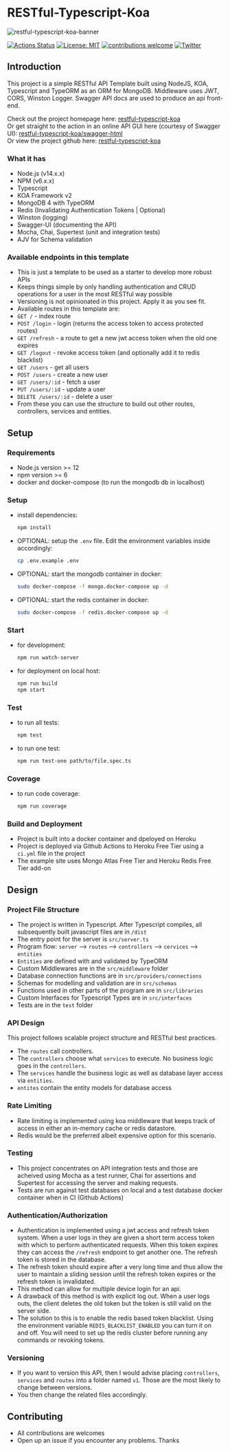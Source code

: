 # RESTful-Typescript-Koa



![restful-typescript-koa-banner](https://user-images.githubusercontent.com/19330930/99025165-296f7780-25a3-11eb-8c38-e17cca2725df.jpg)

[![Actions Status](https://github.com/emmanuelnk/restful-typescript-koa/workflows/build/badge.svg)](https://github.com/emmanuelnk/restful-typescript-koa/actions)
[![License: MIT](https://img.shields.io/badge/License-MIT-yellow.svg)](https://opensource.org/licenses/MIT)
[![contributions welcome](https://img.shields.io/badge/contributions-welcome-brightgreen.svg?style=flat)](https://github.com/dwyl/esta/issues)
[![Twitter](https://img.shields.io/twitter/follow/emmanuel_n_k?style=social)](https://twitter.com/emmanuel_n_k)



## Introduction

This project is a simple RESTful API Template built using NodeJS, KOA, Typescript and TypeORM as an ORM for MongoDB. Middleware uses JWT, CORS, Winston Logger. Swagger API docs are used to produce an api front-end.  

Check out the project homepage here: [restful-typescript-koa](https://restful-typescript-koa.herokuapp.com)   
Or get straight to the action in an online API GUI here (courtesy of Swagger UI): [restful-typescript-koa/swagger-html](https://restful-typescript-koa.herokuapp.com/swagger-html)    
Or view the project github here: [restful-typescript-koa](https://github.com/emmanuelnk/restful-typescript-koa)   

### What it has
- Node.js (v14.x.x)
- NPM (v6.x.x) 
- Typescript
- KOA Framework v2
- MongoDB 4 with TypeORM
- Redis (Invalidating Authentication Tokens | Optional)
- Winston (logging)
- Swagger-UI (documenting the API)
- Mocha, Chai, Supertest (unit and integration tests)
- AJV for Schema validation

### Available endpoints in this template
- This is just a template to be used as a starter to develop more robust APIs
- Keeps things simple by only handling authentication and CRUD operations for a user in the most RESTful way possible
- Versioning is not opinionated in this project. Apply it as you see fit.
- Available routes in this template are:
- `GET /` - index route
- `POST /login` - login (returns the access token to access protected routes)
- `GET /refresh` - a route to get a new jwt access token when the old one expires
- `GET /logout` - revoke access token (and optionally add it to redis blacklist)
- `GET /users` - get all users
- `POST /users` - create a new user
- `GET /users/:id` - fetch a user
- `PUT /users/:id` - update a user
- `DELETE /users/:id` - delete a user
- From these you can use the structure to build out other routes, controllers, services and entities.

## Setup

### Requirements
- Node.js version >= 12
- npm version >= 6
- docker and docker-compose (to run the mongodb db in localhost)

### Setup
- install dependencies:
  ```bash
  npm install
  ```
- OPTIONAL: setup the `.env` file. Edit the environment variables inside accordingly:
  ```bash
  cp .env.example .env
  ```
- OPTIONAL: start the mongodb container in docker:
  ```bash
  sudo docker-compose -f mongo.docker-compose up -d
  ```

- OPTIONAL: start the redis container in docker:
  ```bash
  sudo docker-compose -f redis.docker-compose up -d
  ```
### Start

- for development:
  ```bash
  npm run watch-server
  ```
- for deployment on local host:
  ```bash
  npm run build
  npm start
  ```
### Test
- to run all tests:
  ```bash
  npm test
  ```
- to run one test:
  ```bash
  npm run test-one path/to/file.spec.ts
  ```
### Coverage
- to run code coverage:
  ```bash
  npm run coverage
  ```

### Build and Deployment
- Project is built into a docker container and dpeloyed on Heroku
- Project is deployed via Github Actions to Heroku Free Tier using a `ci.yml` file in the project
- The example site uses Mongo Atlas Free Tier and Heroku Redis Free Tier add-on

## Design

### Project File Structure
- The project is written in Typescript. After Typescript compiles, all subsequently built javascript files are in `/dist`
- The entry point for the server is `src/server.ts`
- Program flow: `server` --> `routes` --> `controllers` --> `cervices` --> `entities`
- `Entities` are defined with and validated by TypeORM
- Custom Middlewares are in the `src/middleware` folder
- Database connection functions are in `src/providers/connections`
- Schemas for modelling and validation are in `src/schemas`
- Functions used in other parts of the program are in `src/libraries`
- Custom Interfaces for Typescript Types are in `src/interfaces` 
- Tests are in the `test` folder

### API Design
This project follows scalable project structure and RESTful best practices.

- The `routes` call controllers.
- The `controllers` choose what `services` to execute. No business logic goes in the `controllers`.
- The `services` handle the business logic as well as database layer access via `entities`.
- `entites` contain the entity models for database access
  
### Rate Limiting
- Rate limiting is implemented using koa middleware that keeps track of access in either an in-memory cache or redis datastore. 
- Redis would be the preferred albeit expensive option for this scenario.

### Testing
- This project concentrates on API integration tests and those are acheived using Mocha as a test runner, Chai for assertions and Supertest for accessing the server and making requests.
- Tests are run against test databases on local and a test database docker container when in CI (Github Actions)

### Authentication/Authorization
- Authentication is implemented using a jwt access and refresh token system. When a user logs in they are given a short term access token with which to perform authenticated requests. When this token expires they can access the `/refresh` endpoint to get another one. The refresh token is stored in the database. 
- The refresh token should expire after a very long time and thus allow the user to maintain a sliding session until the refresh token expires or the refresh token is invalidated.
- This method can allow for multiple device login for an api.
- A drawback of this method is with explicit log out. When a user logs outs, the client deletes the old token but the token is still valid on the server side.
- The solution to this is to enable the redis based token blacklist. Using the environment variable `REDIS_BLACKLIST_ENABLED` you can turn it on and off. You will need to set up the redis cluster before running any commands or revoking tokens.

### Versioning
- If you want to version this API, then I would advise placing `controllers`, `services` and `routes` into a folder named `v1`. Those are the most likely to change between versions. 
- You then change the related files accordingly.

## Contributing
- All contributions are welcomes
- Open up an issue if you encounter any problems. Thanks




  



